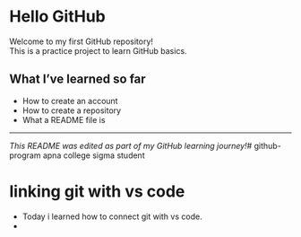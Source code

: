 # Hello GitHub

Welcome to my first GitHub repository!  
This is a practice project to learn GitHub basics.

## What I’ve learned so far
- How to create an account
- How to create a repository
- What a README file is

---

*This README was edited as part of my GitHub learning journey!*# github-program
apna college sigma student
# linking git with vs code
- Today i learned how to connect git with vs code.
- 
